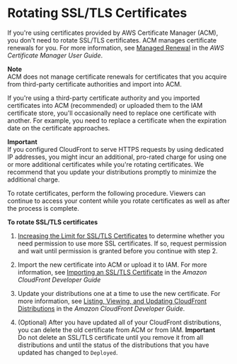 # Rotating SSL/TLS Certificates<a name="cnames-and-https-rotate-certificates"></a>

If you're using certificates provided by AWS Certificate Manager \(ACM\), you don't need to rotate SSL/TLS certificates\. ACM manages certificate renewals for you\. For more information, see [Managed Renewal](http://docs.aws.amazon.com/acm/latest/userguide/acm-renewal.html) in the *AWS Certificate Manager User Guide*\.

**Note**  
ACM does not manage certificate renewals for certificates that you acquire from third\-party certificate authorities and import into ACM\.

If you're using a third\-party certificate authority and you imported certificates into ACM \(recommended\) or uploaded them to the IAM certificate store, you'll occasionally need to replace one certificate with another\. For example, you need to replace a certificate when the expiration date on the certificate approaches\.

**Important**  
If you configured CloudFront to serve HTTPS requests by using dedicated IP addresses, you might incur an additional, pro\-rated charge for using one or more additional certificates while you're rotating certificates\. We recommend that you update your distributions promptly to minimize the additional charge\.

To rotate certificates, perform the following procedure\. Viewers can continue to access your content while you rotate certificates as well as after the process is complete\.

**To rotate SSL/TLS certificates**

1. [Increasing the Limit for SSL/TLS Certificates](increasing-the-limit-for-ssl-tls-certificates.md) to determine whether you need permission to use more SSL certificates\. If so, request permission and wait until permission is granted before you continue with step 2\.

1. Import the new certificate into ACM or upload it to IAM\. For more information, see [Importing an SSL/TLS Certificate](http://docs.aws.amazon.com/AmazonCloudFront/latest/DeveloperGuide/cnames-and-https-procedures.html#cnames-and-https-uploading-certificates) in the *Amazon CloudFront Developer Guide*

1. Update your distributions one at a time to use the new certificate\. For more information, see [Listing, Viewing, and Updating CloudFront Distributions](http://docs.aws.amazon.com/AmazonCloudFront/latest/DeveloperGuide/HowToUpdateDistribution.html) in the *Amazon CloudFront Developer Guide*\.

1. \(Optional\) After you have updated all of your CloudFront distributions, you can delete the old certificate from ACM or from IAM\.
**Important**  
Do not delete an SSL/TLS certificate until you remove it from all distributions and until the status of the distributions that you have updated has changed to `Deployed`\.